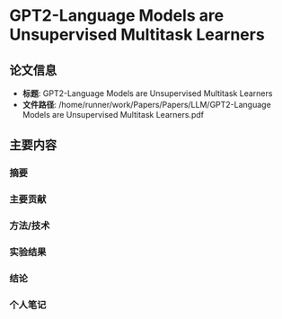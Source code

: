 # GPT2-Language Models are Unsupervised Multitask Learners

## 论文信息
- **标题**: GPT2-Language Models are Unsupervised Multitask Learners
- **文件路径**: /home/runner/work/Papers/Papers/LLM/GPT2-Language Models are Unsupervised Multitask Learners.pdf

## 主要内容

### 摘要


### 主要贡献


### 方法/技术


### 实验结果


### 结论


### 个人笔记


